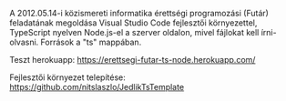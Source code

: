 A 2012.05.14-i közismereti informatika érettségi programozási (Futár) feladatának megoldása Visual Studio Code fejlesztői környezettel, TypeScript nyelven Node.js-el a szerver oldalon, mivel fájlokat kell írni-olvasni. Források a "ts" mappában. 

Teszt herokuapp: https://erettsegi-futar-ts-node.herokuapp.com/

Fejlesztői környezet telepítése:
https://github.com/nitslaszlo/JedlikTsTemplate
